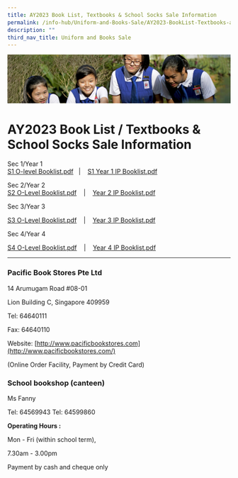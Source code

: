 ```yaml
---
title: AY2023 Book List, Textbooks & School Socks Sale Information
permalink: /info-hub/Uniform-and-Books-Sale/AY2023-BookList-Textbooks-and-School-Socks-Sale-Information/
description: ""
third_nav_title: Uniform and Books Sale
---
```

![](/images/Learning-@-St-Nicks_v2.jpg)


AY2023 Book List / Textbooks & School Socks Sale Information
============================================================


Sec 1/Year 1  
[S1 O-level Booklist.pdf](/files/Sec%201%20O-Level%20booklist.pdf)   |    [S1 Year 1 IP Booklist.pdf](/files/Year%201%20IP%20booklist.pdf)
  
Sec 2/Year 2  
[S2 O-Level Booklist.pdf](/files/Sec%202%20O-Level%20booklist.pdf)    |    [Year 2 IP Booklist.pdf](https://chijstnicholasgirls.moe.edu.sg/qql/slot/u570/School%20Info%20Hub/2023%20Booklist%20(Sec)/Year%202%20IP%20booklist.pdf)  
  
Sec 3/Year 3

[S3 O-Level Booklist.pdf](https://chijstnicholasgirls.moe.edu.sg/qql/slot/u570/School%20Info%20Hub/2023%20Booklist%20(Sec)/Sec%203%20O-Level%20booklist.pdf)    |    [Year 3 IP Booklist.pdf](https://chijstnicholasgirls.moe.edu.sg/qql/slot/u570/School%20Info%20Hub/2023%20Booklist%20(Sec)/Year%203%20IP%20booklist.pdf)

  

Sec 4/Year 4

[S4 O-Level Booklist.pdf](https://chijstnicholasgirls.moe.edu.sg/qql/slot/u570/School%20Info%20Hub/2023%20Booklist%20(Sec)/Sec%204%20O-Level%20booklist.pdf)    |    [Year 4 IP Booklist.pdf](https://chijstnicholasgirls.moe.edu.sg/qql/slot/u570/School%20Info%20Hub/2023%20Booklist%20(Sec)/Year%204%20IP%20booklist.pdf)

  

  

---

### Pacific Book Stores Pte Ltd

14 Arumugam Road #08-01

Lion Building C, Singapore 409959

  

Tel: 64640111

Fax: 64640110

Website: [http://www.pacificbookstores.com](http://www.pacificbookstores.com/)

(Online Order Facility, Payment by Credit Card)

  

### School bookshop (canteen)

Ms Fanny

Tel: 64569943 Tel: 64599860

  

**Operating Hours :**

Mon - Fri (within school term),

7.30am - 3.00pm

Payment by cash and cheque only